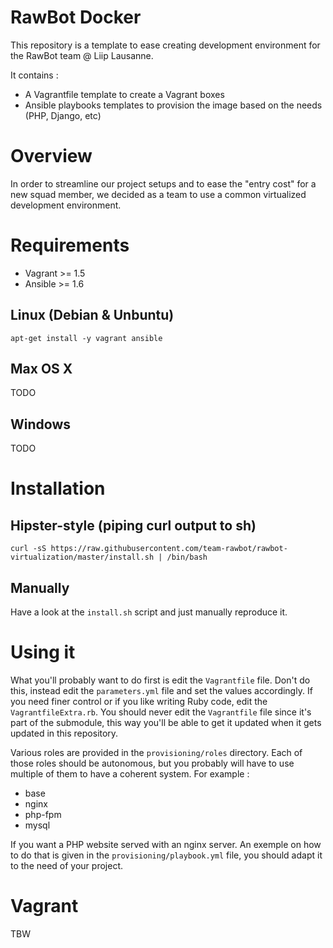 RawBot Docker
=============

This repository is a template to ease creating development environment for the RawBot team @ Liip Lausanne.

It contains :

* A Vagrantfile template to create a Vagrant boxes
* Ansible playbooks templates to provision the image based on the needs (PHP, Django, etc)

Overview
========

In order to streamline our project setups and to ease the "entry cost" for a new squad member, we
decided as a team to use a common virtualized development environment.

Requirements
============

* Vagrant >= 1.5
* Ansible >= 1.6

Linux (Debian & Unbuntu)
------------------------

```
apt-get install -y vagrant ansible
```

Max OS X
--------

TODO

Windows
-------

TODO

Installation
============

Hipster-style (piping curl output to sh)
----------------------------------------

```
curl -sS https://raw.githubusercontent.com/team-rawbot/rawbot-virtualization/master/install.sh | /bin/bash
```

Manually
--------

Have a look at the `install.sh` script and just manually reproduce it.

Using it
========

What you'll probably want to do first is edit the `Vagrantfile` file. Don't do
this, instead edit the `parameters.yml` file and set the values accordingly. If
you need finer control or if you like writing Ruby code, edit the
`VagrantfileExtra.rb`. You should never edit the `Vagrantfile` file since it's
part of the submodule, this way you'll be able to get it updated when it gets
updated in this repository.

Various roles are provided in the `provisioning/roles` directory. Each of those
roles should be autonomous, but you probably will have to use multiple of them
to have a coherent system. For example :

* base
* nginx
* php-fpm
* mysql

If you want a PHP website served with an nginx server. An exemple on how to do that is given in the
`provisioning/playbook.yml` file, you should adapt it to the need of your project.

Vagrant
=======

TBW
